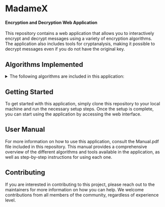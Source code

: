 # MadameX
#### Encryption and Decryption Web Application

This repository contains a web application that allows you to interactively encrypt and decrypt messages using a variety of encryption algorithms. The application also includes tools for cryptanalysis, making it possible to decrypt messages even if you do not have the original key.

## Algorithms Implemented
<details><summary> The following algorithms are included in this application: </summary>

- Affine
- Shift
- Substitution
- Hill
- Permutation
- AES
- S-DES
- T-DES
- Gamma pentagonal
- Rabin
- RSA
- ElGammal
</details>

## Getting Started

To get started with this application, simply clone this repository to your local machine and run the necessary setup steps. Once the setup is complete, you can start using the application by accessing the web interface.

## User Manual

For more information on how to use this application, consult the Manual.pdf file included in this repository. This manual provides a comprehensive overview of the different algorithms and tools available in the application, as well as step-by-step instructions for using each one.

## Contributing

If you are interested in contributing to this project, please reach out to the maintainers for more information on how you can help. We welcome contributions from all members of the community, regardless of experience level.

